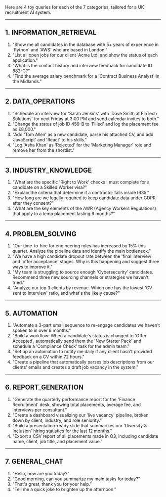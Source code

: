 Here are 4 toy queries for each of the 7 categories, tailored for a UK recruitment AI system.

---

## 1. INFORMATION_RETRIEVAL

1.  "Show me all candidates in the database with 5+ years of experience in 'Python' and 'AWS' who are based in London."
2.  "List all open jobs for our client 'Acme Ltd' and show the status of each application."
3.  "What is the contact history and interview feedback for candidate ID 882-C?"
4.  "Find the average salary benchmark for a 'Contract Business Analyst' in the Midlands."

---

## 2. DATA_OPERATIONS

1.  "Schedule an interview for 'Sarah Jenkins' with 'Dave Smith at FinTech Solutions' for next Friday at 3:00 PM and send calendar invites to both."
2.  "Change the status of job ID 459-B to 'Filled' and log the placement fee as £8,000."
3.  "Add 'Tom Allen' as a new candidate, parse his attached CV, and add 'JavaScript' and 'React' to his skills."
4.  "Log 'Asha Khan' as 'Rejected' for the 'Marketing Manager' role and remove her from the shortlist."

---

## 3. INDUSTRY_KNOWLEDGE

1.  "What are the specific 'Right to Work' checks I must complete for a candidate on a Skilled Worker visa?"
2.  "Explain the criteria that determine if a contractor falls inside IR35."
3.  "How long are we legally required to keep candidate data under GDPR after they consent?"
4.  "What are the key elements of the AWR (Agency Workers Regulations) that apply to a temp placement lasting 6 months?"

---

## 4. PROBLEM_SOLVING

1.  "Our time-to-hire for engineering roles has increased by 15% this quarter. Analyze the pipeline data and identify the main bottleneck."
2.  "We have a high candidate dropout rate between the 'final interview' and 'offer acceptance' stages. Why is this happening and suggest three ways to improve it."
3.  "My team is struggling to source enough 'Cybersecurity' candidates. Recommend three new sourcing channels or strategies we haven't tried."
4.  "Analyze our top 3 clients by revenue. Which one has the lowest 'CV sent to interview' ratio, and what's the likely cause?"

---

## 5. AUTOMATION

1.  "Automate a 3-part email sequence to re-engage candidates we haven't spoken to in over 6 months."
2.  "Build a workflow: When a candidate's status is changed to 'Offer Accepted', automatically send them the 'New Starter Pack' and schedule a 'Compliance Check' task for the admin team."
3.  "Set up an automation to notify me daily if any client hasn't provided feedback on a CV within 72 hours."
4.  "Create a pipeline that automatically parses job descriptions from our clients' emails and creates a draft job vacancy in the system."

---

## 6. REPORT_GENERATION

1.  "Generate the quarterly performance report for the 'Finance Recruitment' desk, showing total placements, average fee, and interviews per consultant."
2.  "Create a dashboard visualizing our 'live vacancy' pipeline, broken down by client, industry, and role seniority."
3.  "Build a presentation-ready slide that summarizes our 'Diversity & Inclusion' hiring statistics for the last 12 months."
4.  "Export a CSV report of all placements made in Q3, including candidate name, client, job title, and placement value."

---

## 7. GENERAL_CHAT

1.  "Hello, how are you today?"
2.  "Good morning, can you summarize my main tasks for today?"
3.  "That's great, thank you for your help."
4.  "Tell me a quick joke to brighten up the afternoon."